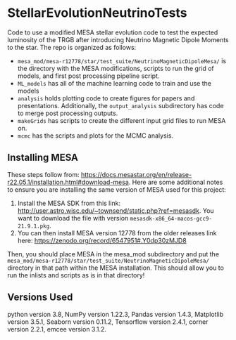 # StellarEvolutionNeutrinoTests

Code to use a modified MESA stellar evolution code to test
the expected luminosity of the TRGB after introducing Neutrino
 Magnetic Dipole Moments to the star. The repo is organized as follows:

* `mesa_mod/mesa-r12778/star/test_suite/NeutrinoMagneticDipoleMesa/` is the directory with the MESA modifications, scripts to run the grid of models, and first post processing pipeline script.
* `ML_models` has all of the machine learning code to train and use the models
* `analysis` holds plotting code to create figures for papers and presentations. Additionally, the `output_analysis` subdirectory has code to merge post processing outputs.
* `makeGrids` has scripts to create the different input grid files to run MESA on.
* `mcmc` has the scripts and plots for the MCMC analysis.

## Installing MESA
These steps follow from: https://docs.mesastar.org/en/release-r22.05.1/installation.html#download-mesa. Here are some additional notes to ensure you are installing the same version of MESA used for this project:

1. Install the MESA SDK from this link: http://user.astro.wisc.edu/~townsend/static.php?ref=mesasdk. You want to download the file with version `mesasdk-x86_64-macos-gcc9-21.9.1.pkg`.
2. You can then install MESA version 12778 from the older releases link here: https://zenodo.org/record/6547951#.Y0dp30zMJD8

Then, you should place MESA in the mesa_mod subdirectory and put the `mesa_mod/mesa-r12778/star/test_suite/NeutrinoMagneticDipoleMesa/` directory in that path within the MESA installation. This should allow you to run the inlists and scripts as is in that directory!

## Versions Used
python version 3.8, NumPy version 1.22.3, Pandas version 1.4.3, Matplotlib version 3.5.1, Seaborn version 0.11.2, Tensorflow version 2.4.1, corner version 2.2.1, emcee version 3.1.2.
